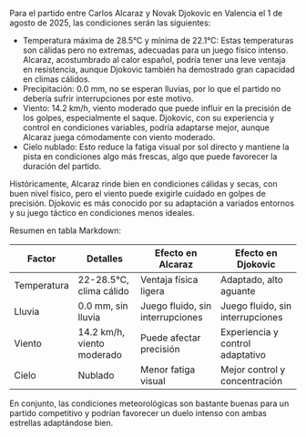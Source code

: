 Para el partido entre Carlos Alcaraz y Novak Djokovic en Valencia el 1 de agosto de 2025, las condiciones serán las siguientes:

- Temperatura máxima de 28.5°C y mínima de 22.1°C: Estas temperaturas son cálidas pero no extremas, adecuadas para un juego físico intenso. Alcaraz, acostumbrado al calor español, podría tener una leve ventaja en resistencia, aunque Djokovic también ha demostrado gran capacidad en climas cálidos.
- Precipitación: 0.0 mm, no se esperan lluvias, por lo que el partido no debería sufrir interrupciones por este motivo.
- Viento: 14.2 km/h, viento moderado que puede influir en la precisión de los golpes, especialmente el saque. Djokovic, con su experiencia y control en condiciones variables, podría adaptarse mejor, aunque Alcaraz juega cómodamente con viento moderado.
- Cielo nublado: Esto reduce la fatiga visual por sol directo y mantiene la pista en condiciones algo más frescas, algo que puede favorecer la duración del partido.

Históricamente, Alcaraz rinde bien en condiciones cálidas y secas, con buen nivel físico, pero el viento puede exigirle cuidado en golpes de precisión. Djokovic es más conocido por su adaptación a variados entornos y su juego táctico en condiciones menos ideales.

Resumen en tabla Markdown:

| Factor        | Detalles                           | Efecto en Alcaraz               | Efecto en Djokovic              |
|---------------|----------------------------------|--------------------------------|--------------------------------|
| Temperatura   | 22-28.5°C, clima cálido          | Ventaja física ligera           | Adaptado, alto aguante          |
| Lluvia        | 0.0 mm, sin lluvia                | Juego fluido, sin interrupciones| Juego fluido, sin interrupciones|
| Viento        | 14.2 km/h, viento moderado       | Puede afectar precisión         | Experiencia y control adaptativo|
| Cielo         | Nublado                          | Menor fatiga visual             | Mejor control y concentración  |

En conjunto, las condiciones meteorológicas son bastante buenas para un partido competitivo y podrían favorecer un duelo intenso con ambas estrellas adaptándose bien.